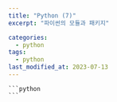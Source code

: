 ```yaml
---
title: "Python (7)"
excerpt: "파이썬의 모듈과 패키지"

categories:
  - python
tags:
  - python
last_modified_at: 2023-07-13
---
```





    ```python
    ```
